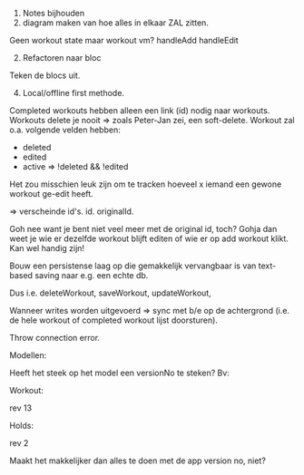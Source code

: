 1) Notes bijhouden
3) diagram maken van hoe alles in elkaar ZAL zitten.



Geen workout state maar workout vm?
handleAdd
handleEdit


2) Refactoren naar bloc

Teken de blocs uit.

4) Local/offline first methode.

Completed workouts hebben alleen een link (id) nodig naar workouts.
Workouts delete je nooit => zoals Peter-Jan zei, een soft-delete.
Workout zal o.a. volgende velden hebben:

- deleted
- edited
- active => !deleted && !edited

Het zou misschien leuk zijn om te tracken hoeveel x iemand een gewone workout 
ge-edit heeft.

=> verscheinde id's.
id.
originalId.

Goh nee want je bent niet veel meer met de original id, toch?
Gohja dan weet je wie er dezelfde workout blijft editen of wie er op add workout klikt.
Kan wel handig zijn!



Bouw een persistense laag op die gemakkelijk vervangbaar is van text-based saving
naar e.g. een echte db.

Dus i.e. deleteWorkout, saveWorkout, updateWorkout,

Wanneer writes worden uitgevoerd => sync met b/e op de achtergrond (i.e. de hele workout of completed workout lijst doorsturen). 

Throw connection error.





Modellen:

Heeft het steek op het model een versionNo te steken?
Bv: 

Workout:

rev 13


Holds:


rev 2


Maakt het makkelijker dan alles te doen met de app version no, niet?

